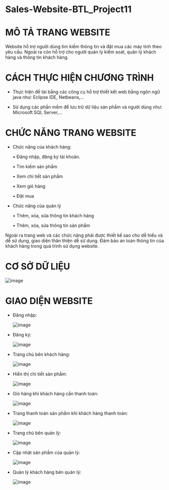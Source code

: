 # Sales-Website-BTL_Project11

# MÔ TẢ TRANG WEBSITE

Website hỗ trợ người dùng tìm kiếm thông tin và đặt mua các máy tính theo yêu cầu. Ngoài ra còn hỗ trợ cho người quản lý kiểm soát, quản lý khách hàng và thông tin khách hàng.

# CÁCH THỰC HIỆN CHƯƠNG TRÌNH

  -	Thực hiện đề tài bằng các công cụ hỗ trợ thiết kết web bằng ngôn ngữ java như: Eclipse IDE, Netbeans,…
    
  -	Sử dụng các phần mềm để lưu trữ dữ liệu sản phẩm và người dùng như: Microsoft SQL Server,…
    
# CHỨC NĂNG TRANG WEBSITE

  -	Chức năng của khách hàng:
    
    •	Đăng nhập, đăng ký tài khoản.

    •	Tìm kiếm sản phẩm
   	
    •	Xem chi tiết sản phẩm
   	
    •	Xem giỏ hàng
   	
    •	Đặt mua
   	
  -	Chức năng của quản lý
    
    •	Thêm, xóa, sửa thông tin khách hàng
   	
    •	Thêm, xóa, sửa thông tin sản phẩm
   	
Ngoài ra trang web và các chức năng phải được thiết kế sao cho dễ hiểu và dễ sử dụng, giao diện thân thiện dễ sử dụng. Đảm bảo an toàn thông tin của khách hàng trong quá trình sử dụng website.

# CƠ SỞ DỮ LIỆU

![image](https://github.com/user-attachments/assets/c2194587-0c8d-4b39-9e21-85804033d1a0)

# GIAO DIỆN WEBSITE 

 - Đăng nhập:

   ![image](https://github.com/user-attachments/assets/b9384400-1915-48a4-8036-b797ba80c7d3)

- Đăng ký:

  ![image](https://github.com/user-attachments/assets/1595818e-2811-4511-82cc-5c19b8ebde54)
  
- Trang chủ bên khách hàng:

  ![image](https://github.com/user-attachments/assets/d4af1d71-3bec-4895-93a5-c9514327f77d)

- Hiển thị chi tiết sản phẩm:

  ![image](https://github.com/user-attachments/assets/b4f9b12f-d5d5-417b-829c-dba9fb9bd16f)

- Giỏ hàng khi khách hàng cần thanh toán:

  ![image](https://github.com/user-attachments/assets/676ec785-b38d-434a-a81e-a322c5fbbaa9)

- Trang thanh toán sản phẩm khi khách hàng thanh toán:

  ![image](https://github.com/user-attachments/assets/ed262a34-3a4f-45f1-9ed3-f9f29b377e4a)

- Trang chủ bên quản lý:

  ![image](https://github.com/user-attachments/assets/da206212-e9c3-4017-9b98-45c8e25be1cd)

- Cập nhật sản phẩm của quản lý:

  ![image](https://github.com/user-attachments/assets/0c10d9c3-24da-4a22-abf6-c76f43566738)

- Quản lý khách hàng bên quản lý:

  ![image](https://github.com/user-attachments/assets/5bf9cf1d-5f26-4226-9327-800f452bca5d)














